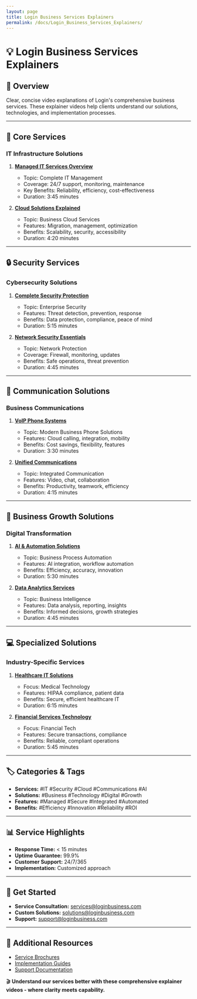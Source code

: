 ```yaml
---
layout: page
title: Login Business Services Explainers
permalink: /docs/Login_Business_Services_Explainers/
---
```

# 💡 Login Business Services Explainers

## 📌 Overview
Clear, concise video explanations of Login's comprehensive business services. These explainer videos help clients understand our solutions, technologies, and implementation processes.

---

## 🔧 Core Services
### **IT Infrastructure Solutions**
1. **[Managed IT Services Overview](https://www.youtube.com/watch?v=XXXXX)**
   - Topic: Complete IT Management
   - Coverage: 24/7 support, monitoring, maintenance
   - Key Benefits: Reliability, efficiency, cost-effectiveness
   - Duration: 3:45 minutes

2. **[Cloud Solutions Explained](https://www.youtube.com/watch?v=XXXXX)**
   - Topic: Business Cloud Services
   - Features: Migration, management, optimization
   - Benefits: Scalability, security, accessibility
   - Duration: 4:20 minutes

---

## 🔒 Security Services
### **Cybersecurity Solutions**
1. **[Complete Security Protection](https://www.youtube.com/watch?v=XXXXX)**
   - Topic: Enterprise Security
   - Features: Threat detection, prevention, response
   - Benefits: Data protection, compliance, peace of mind
   - Duration: 5:15 minutes

2. **[Network Security Essentials](https://www.youtube.com/watch?v=XXXXX)**
   - Topic: Network Protection
   - Coverage: Firewall, monitoring, updates
   - Benefits: Safe operations, threat prevention
   - Duration: 4:45 minutes

---

## 📱 Communication Solutions
### **Business Communications**
1. **[VoIP Phone Systems](https://www.youtube.com/watch?v=XXXXX)**
   - Topic: Modern Business Phone Solutions
   - Features: Cloud calling, integration, mobility
   - Benefits: Cost savings, flexibility, features
   - Duration: 3:30 minutes

2. **[Unified Communications](https://www.youtube.com/watch?v=XXXXX)**
   - Topic: Integrated Communication
   - Features: Video, chat, collaboration
   - Benefits: Productivity, teamwork, efficiency
   - Duration: 4:15 minutes

---

## 🚀 Business Growth Solutions
### **Digital Transformation**
1. **[AI & Automation Solutions](https://www.youtube.com/watch?v=XXXXX)**
   - Topic: Business Process Automation
   - Features: AI integration, workflow automation
   - Benefits: Efficiency, accuracy, innovation
   - Duration: 5:30 minutes

2. **[Data Analytics Services](https://www.youtube.com/watch?v=XXXXX)**
   - Topic: Business Intelligence
   - Features: Data analysis, reporting, insights
   - Benefits: Informed decisions, growth strategies
   - Duration: 4:45 minutes

---

## 💻 Specialized Solutions
### **Industry-Specific Services**
1. **[Healthcare IT Solutions](https://www.youtube.com/watch?v=XXXXX)**
   - Focus: Medical Technology
   - Features: HIPAA compliance, patient data
   - Benefits: Secure, efficient healthcare IT
   - Duration: 6:15 minutes

2. **[Financial Services Technology](https://www.youtube.com/watch?v=XXXXX)**
   - Focus: Financial Tech
   - Features: Secure transactions, compliance
   - Benefits: Reliable, compliant operations
   - Duration: 5:45 minutes

---

## 🏷️ Categories & Tags
- **Services:** #IT #Security #Cloud #Communications #AI
- **Solutions:** #Business #Technology #Digital #Growth
- **Features:** #Managed #Secure #Integrated #Automated
- **Benefits:** #Efficiency #Innovation #Reliability #ROI

---

## 📊 Service Highlights
- **Response Time:** < 15 minutes
- **Uptime Guarantee:** 99.9%
- **Customer Support:** 24/7/365
- **Implementation:** Customized approach

---

## 📱 Get Started
- **Service Consultation:** services@loginbusiness.com
- **Custom Solutions:** solutions@loginbusiness.com
- **Support:** support@loginbusiness.com

---

## 🔗 Additional Resources
- [Service Brochures](https://loginbusiness.com/brochures)
- [Implementation Guides](https://loginbusiness.com/guides)
- [Support Documentation](https://loginbusiness.com/support)

🎬 **Understand our services better with these comprehensive explainer videos - where clarity meets capability.** 
